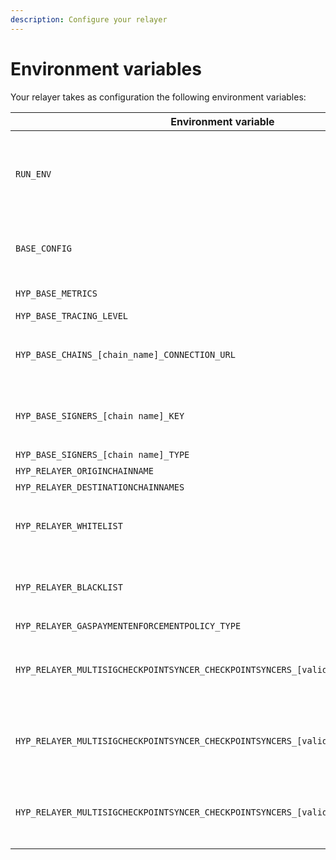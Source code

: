 ```yaml
---
description: Configure your relayer
---
```


# Environment variables

Your relayer takes as configuration the following environment variables:

| Environment variable                                                                | Description                                                                                                                                                                                                                                                                                                                                                                                |
| ----------------------------------------------------------------------------------- | ------------------------------------------------------------------------------------------------------------------------------------------------------------------------------------------------------------------------------------------------------------------------------------------------------------------------------------------------------------------------------------------ |
| `RUN_ENV`                                                                           | <p>Config files containing, among other things, contract addresses, are expected to be located at the relative path <code>./config/$RUN_ENV/$BASE_CONFIG</code>.<br><br>These config files are packaged into the docker image by default at that location. Validators running using the docker image can set this env var to to either <code>testnet3</code> or <code>mainnet2</code>.</p> |
| `BASE_CONFIG`                                                                       | <p>The config filename containing, among other things, contract addresses. The config files can be found <a href="https://github.com/abacus-network/abacus-monorepo/tree/main/rust/config/mainnet">here</a>.<br><br>If running using the docker image, should be set to <code>testnet3_config.json</code> or <code>mainnet2_config.json</code>.</p>                                        |
| `HYP_BASE_METRICS`                                                                  | Set to `9090`, or any other port number you wish to expose Prometheus metrics on. Not specifying a value will result in metrics not being exposed.                                                                                                                                                                                                                                         |
| `HYP_BASE_TRACING_LEVEL`                                                            | Specifies the log level, set to `info`                                                                                                                                                                                                                                                                                                                                                     |
| `HYP_BASE_CHAINS_[chain_name]_CONNECTION_URL`                                       | <p>An RPC url for <code>chain_name</code>, e.g. <code>HYP_BASE_CHAINS_ETHEREUM_CONNECTION_URL</code><br><br><strong>Relayers must set multiple connection URLs, one for the origin chain and one for each destination chain.</strong><br><strong></strong></p>                                                                                                                             |
| `HYP_BASE_SIGNERS_[chain name]_KEY`                                                 | <p>A hexadecimal private key used to sign transactions for <code>chain_name</code>, e.g. <code>HYP_BASE_SIGNERS_ETHEREUM_KEY</code><br><br><strong>Relayers must set one signing key for each destination chain.</strong></p>                                                                                                                                                              |
| `HYP_BASE_SIGNERS_[chain name]_TYPE`                                                | Set to `hexKey`                                                                                                                                                                                                                                                                                                                                                                            |
| `HYP_RELAYER_ORIGINCHAINNAME`                                                       | The name of the origin chain to relay messages from (e.g. `ethereum`)                                                                                                                                                                                                                                                                                                                      |
| `HYP_RELAYER_DESTINATIONCHAINNAMES`                                                 | Comma separated names of the destination chains to relay messages to (e.g. `polygon,avalanche`)                                                                                                                                                                                                                                                                                            |
| `HYP_RELAYER_WHITELIST`                                                             | <p>An optional whitelist. The relayer will only relay messages that match this whitelist. <br><br>See <a data-mention href="message-filtering.md">message-filtering.md</a>for more info.<br></p>                                                                                                                                                                                           |
| `HYP_RELAYER_BLACKLIST`                                                             | <p>An optional blacklist. The relayer will not relay messages that match this blacklist. <br><br>See <a data-mention href="message-filtering.md">message-filtering.md</a>for more info.</p>                                                                                                                                                                                                |
| `HYP_RELAYER_GASPAYMENTENFORCEMENTPOLICY_TYPE`                                      | Set to `none`. The relayer will process all messages that fit the filtering criteria.                                                                                                                                                                                                                                                                                                      |
| `HYP_RELAYER_MULTISIGCHECKPOINTSYNCER_CHECKPOINTSYNCERS_[validator_address]_TYPE`   | <p>The storage modality for an origin chain validator, e.g. <code>HYP_RELAYER_MULTISIGCHECKPOINTSYNCER_CHECKPOINTSYNCERS_0x70997970c51812dc3a010c7d01b50e0d17dc79c8_BUCKET</code><br><br>Set to <code>s3</code></p>                                                                                                                                                                        |
| `HYP_RELAYER_MULTISIGCHECKPOINTSYNCER_CHECKPOINTSYNCERS_[validator_address]_BUCKET` | <p>The AWS S3 bucket name for an origin chain validator, e.g. <code>HYP_RELAYER_MULTISIGCHECKPOINTSYNCER_CHECKPOINTSYNCERS_0x70997970c51812dc3a010c7d01b50e0d17dc79c8_BUCKET</code><br><br><strong>Relayers must set multiple buckets, one for each origin chain validator that they wish to support.</strong></p>                                                                         |
| `HYP_RELAYER_MULTISIGCHECKPOINTSYNCER_CHECKPOINTSYNCERS_[validator_address]_REGION` | <p>The AWS S3 region for an origin chain validator, e.g. <code>HYP_RELAYER_MULTISIGCHECKPOINTSYNCER_CHECKPOINTSYNCERS_0x70997970c51812dc3a010c7d01b50e0d17dc79c8_REGION</code><br><br><strong>Relayers must set multiple regions, one for each origin chain validator that they wish to support.</strong></p>                                                                              |

